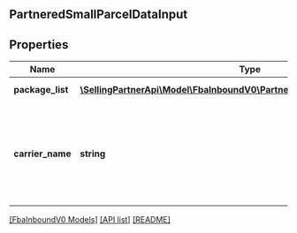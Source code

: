 ## PartneredSmallParcelDataInput

## Properties

Name | Type | Description | Notes
------------ | ------------- | ------------- | -------------
**package_list** | [**\SellingPartnerApi\Model\FbaInboundV0\PartneredSmallParcelPackageInput[]**](PartneredSmallParcelPackageInput.md) | A list of dimensions and weight information for packages. | [optional]
**carrier_name** | **string** | The Amazon-partnered carrier to use for the inbound shipment. **`CarrierName`** values in France (FR), Italy (IT), Spain (ES), the United Kingdom (UK), and the United States (US): `UNITED_PARCEL_SERVICE_INC`. <br> **`CarrierName`** values in Germany (DE): `DHL_STANDARD`,`UNITED_PARCEL_SERVICE_INC`. <br>Default: `UNITED_PARCEL_SERVICE_INC`. | [optional]

[[FbaInboundV0 Models]](../) [[API list]](../../Api) [[README]](../../../README.md)
